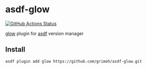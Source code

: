 # asdf-glow

[![GitHub Actions Status](https://github.com/grimoh/asdf-glow/workflows/Main%20workflow/badge.svg?branch=master)](https://github.com/grimoh/asdf-glow/actions)

[glow](https://github.com/charmbracelet/glow) plugin for [asdf](https://github.com/asdf-vm/asdf) version manager

## Install
```
asdf plugin add glow https://github.com/grimoh/asdf-glow.git
```

